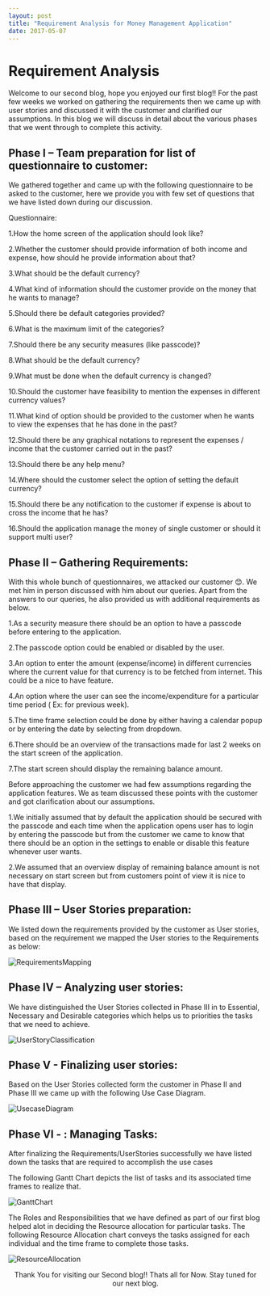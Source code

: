 ```yaml
---
layout: post
title: "Requirement Analysis for Money Management Application"
date: 2017-05-07
---
```


# Requirement Analysis

Welcome to our second blog, hope you enjoyed our first blog!!    For the past few weeks we worked on gathering the requirements then we came up with user stories and discussed it with the customer and clarified our assumptions. In this blog we will discuss in detail about the various phases that we went through to complete this activity.

## Phase I – Team preparation for list of questionnaire to customer:

We gathered together and came up with the following questionnaire to be asked to the customer, here we provide you with few set of questions that we have listed down during our discussion.


Questionnaire:

1.How the home screen of the application should look like?

2.Whether the customer should provide information of both income and expense, how should he provide information about that?

3.What should be the default currency?

4.What kind of information should the customer provide on the money that he wants to manage?

5.Should there be default categories provided?

6.What is the maximum limit of the categories?

7.Should there be any security measures (like passcode)?

8.What should be the default currency?

9.What must be done when the default currency is changed?

10.Should the customer have feasibility to mention the expenses in different currency values?

11.What kind of option should be provided to the customer when he wants to view the expenses that he has done in the past?

12.Should there be any graphical notations to represent the expenses / income that the customer carried out in the past?

13.Should there be any help menu?

14.Where should the customer select the option of setting the default currency?

15.Should there be any notification to the customer if expense is about to cross the income that he has?

16.Should the application manage the money of single customer or should it support multi user?


## Phase II – Gathering Requirements:

With this whole bunch of questionnaires, we attacked our customer :blush:. We met him in person discussed with him about our queries. Apart from the answers to our queries, he also provided us with additional requirements as below.
 

1.As a security measure there should be an option to have a passcode before entering to the application.

2.The passcode option could be enabled or disabled by the user.

3.An option to enter the amount (expense/income) in different currencies where the current value for that currency is to be fetched    from internet. This could be a nice to have feature.

4.An option where the user can see the income/expenditure for a particular time period ( Ex: for previous week).

5.The time frame selection could be done by either having a calendar popup or by entering the date by selecting from dropdown.

6.There should be an overview of the transactions made for last 2 weeks on the start screen of the application.

7.The start screen should display the remaining balance amount.

Before approaching the customer we had few assumptions regarding the application features. We as team discussed these points with the customer and got clarification about our assumptions.

1.We initially assumed that by default the application should be secured with the passcode and each time when the application opens user has to login by entering the passcode but from the customer we came to know that there should be an option in the settings to enable or disable this feature whenever user wants.

2.We assumed that an overview display of remaining balance amount is not necessary on start screen but from customers point of view it is nice to have that display.


## Phase III – User Stories preparation:

We listed down the requirements provided by the customer as User stories, based on the requirement we mapped the User stories to the Requirements as below:

![RequirementsMapping]({{site.baseurl}}/images/RequirementsMapping.png "ReqquirementsMapping")


## Phase IV – Analyzing user stories:

We have distinguished the User Stories collected in Phase III in to Essential, Necessary and Desirable categories which helps us to priorities the tasks that we need to achieve. 

![UserStoryClassification]({{site.baseurl}}/images/UserStoryClassification.png "UserStoryClassification")


## Phase V - Finalizing user stories: 

Based on the User Stories collected form the customer  in Phase II and Phase III we came up  with the following Use Case Diagram.
	

![UsecaseDiagram]({{site.baseurl}}/images/UsecaseDiagram.png "UsecaseDiagram")

## Phase VI - : Managing Tasks:
After finalizing the Requirements/UserStories successfully we have listed down the tasks that are required to accomplish the use cases

The following Gantt Chart depicts the list of tasks and its associated time frames to realize that.

![GanttChart]({{site.baseurl}}/images/GanttChart.png "GanttChart")

The Roles and Responsibilities that we have defined as part of our first blog helped alot in deciding the Resource allocation for particular tasks.
The following Resource Allocation chart conveys the tasks assigned for each individual and the time frame to complete those tasks.

![ResourceAllocation]({{site.baseurl}}/images/ResourcesChart.png "ResourceAllocation")


<p align="center">
Thank You for visiting our Second blog!! Thats all for Now. Stay tuned for our next blog. 
</p>
